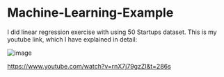 # Machine-Learning-Example
I did linear regression exercise with using 50 Startups dataset.
This is my youtube link, which I have explained in detail:

![image](https://user-images.githubusercontent.com/56205378/120222661-fb086f80-c248-11eb-9b58-80e9fc43a641.png)

https://www.youtube.com/watch?v=rnX7j79gzZI&t=286s
